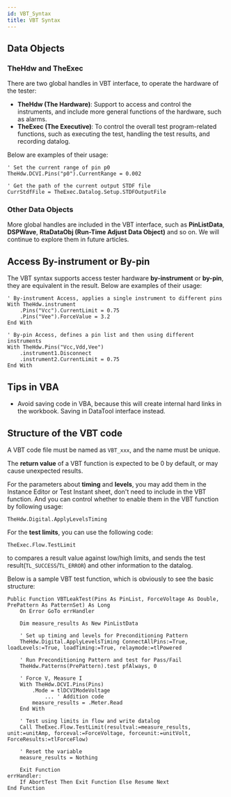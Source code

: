 ```yaml
---
id: VBT_Syntax
title: VBT Syntax
---
```


## Data Objects

### TheHdw and TheExec

There are two global handles in VBT interface, to operate the hardware of the tester:

- **TheHdw (The Hardware)**: Support to access and control the instruments, and include more general functions of the hardware, such as alarms.
- **TheExec (The Executive)**: To control the overall test program-related functions, such as executing the test, handling the test results, and recording datalog.

Below are examples of their usage:

```vbscript
' Set the current range of pin p0
TheHdw.DCVI.Pins("p0").CurrentRange = 0.002
```

```vbscript
' Get the path of the current output STDF file
CurrStdfFile = TheExec.Datalog.Setup.STDFOutputFile
```

### Other Data Objects

More global handles are included in the VBT interface, such as **PinListData**, **DSPWave**, **RtaDataObj (Run-Time Adjust Data Object)** and so on. We will continue to explore them in future articles.

## Access By-instrument or By-pin

The VBT syntax supports access tester hardware **by-instrument** or **by-pin**, they are equivalent in the result. Below are examples of their usage:

```vbscript
' By-instrument Access, applies a single instrument to different pins
With TheHdw.instrument
    .Pins("Vcc").CurrentLimit = 0.75
    .Pins("Vee").ForceValue = 3.2
End With
```

```vbscript
' By-pin Access, defines a pin list and then using different instruments
With TheHdw.Pins("Vcc,Vdd,Vee")
    .instrument1.Disconnect
    .instrument2.CurrentLimit = 0.75
End With
```

## Tips in VBA

- Avoid saving code in VBA, because this will create internal hard links in the workbook. Saving in DataTool interface instead.

## Structure of the VBT code

A VBT code file must be named as `VBT_xxx`, and the name must be unique.

The **return value** of a VBT function is expected to be 0 by default, or may cause unexpected results.

For the parameters about **timing** and **levels**, you may add them in the Instance Editor or Test Instant sheet, don't need to include in the VBT function. And you can control whether to enable them in the VBT function by following usage:

```vbscript
TheHdw.Digital.ApplyLevelsTiming
```

For the **test limits**, you can use the following code:

```vbscript
TheExec.Flow.TestLimit
```

to compares a result value against low/high limits, and sends the test result(`TL_SUCCESS`/`TL_ERROR`) and other information to the datalog.

Below is a sample VBT test function, which is obviously to see the basic structure:

```vbscript
Public Function VBTLeakTest(Pins As PinList, ForceVoltage As Double, PrePattern As PatternSet) As Long
    On Error GoTo errHandler

    Dim measure_results As New PinListData

    ' Set up timing and levels for Preconditioning Pattern
    TheHdw.Digital.ApplyLevelsTiming ConnectAllPins:=True, loadLevels:=True, loadTiming:=True, relaymode:=tlPowered

    ' Run Preconditioning Pattern and test for Pass/Fail
    TheHdw.Patterns(PrePattern).test pfAlways, 0

    ' Force V, Measure I
    With TheHdw.DCVI.Pins(Pins)
        .Mode = tlDCVIModeVoltage
            ... ' Addition code
        measure_results = .Meter.Read
    End With

    ' Test using limits in flow and write datalog
    Call TheExec.Flow.TestLimit(resultval:=measure_results, unit:=unitAmp, forceval:=ForceVoltage, forceunit:=unitVolt, ForceResults:=tlForceFlow)

    ' Reset the variable
    measure_results = Nothing

    Exit Function
errHandler:
    If AbortTest Then Exit Function Else Resume Next
End Function
```
